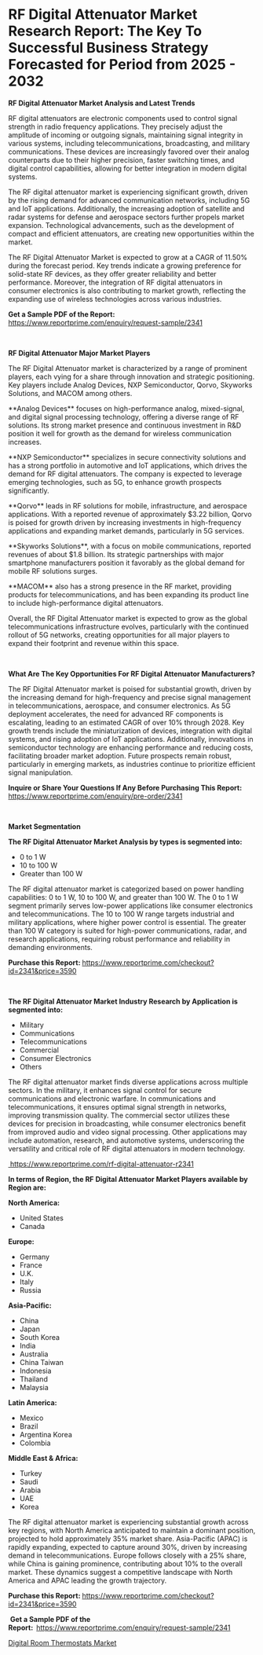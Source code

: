 <p><h1>RF Digital Attenuator Market Research Report: The Key To Successful Business Strategy Forecasted for Period from 2025 - 2032</h1></p><p><strong>RF Digital Attenuator Market Analysis and Latest Trends</strong></p>
<p><p>RF digital attenuators are electronic components used to control signal strength in radio frequency applications. They precisely adjust the amplitude of incoming or outgoing signals, maintaining signal integrity in various systems, including telecommunications, broadcasting, and military communications. These devices are increasingly favored over their analog counterparts due to their higher precision, faster switching times, and digital control capabilities, allowing for better integration in modern digital systems.</p><p>The RF digital attenuator market is experiencing significant growth, driven by the rising demand for advanced communication networks, including 5G and IoT applications. Additionally, the increasing adoption of satellite and radar systems for defense and aerospace sectors further propels market expansion. Technological advancements, such as the development of compact and efficient attenuators, are creating new opportunities within the market.</p><p>The RF Digital Attenuator Market is expected to grow at a CAGR of 11.50% during the forecast period. Key trends indicate a growing preference for solid-state RF devices, as they offer greater reliability and better performance. Moreover, the integration of RF digital attenuators in consumer electronics is also contributing to market growth, reflecting the expanding use of wireless technologies across various industries.</p></p>
<p><strong>Get a Sample PDF of the Report:&nbsp;</strong> <a href="https://www.reportprime.com/enquiry/request-sample/2341?utm_campaign=2631&utm_medium=2&utm_source=Github&utm_content=ia&utm_term=18032025&utm_id=rf-digital-attenuator">https://www.reportprime.com/enquiry/request-sample/2341</a></p>
<p>&nbsp;</p>
<p><strong>RF Digital Attenuator Major Market Players</strong></p>
<p><p>The RF Digital Attenuator market is characterized by a range of prominent players, each vying for a share through innovation and strategic positioning. Key players include Analog Devices, NXP Semiconductor, Qorvo, Skyworks Solutions, and MACOM among others.</p><p>**Analog Devices** focuses on high-performance analog, mixed-signal, and digital signal processing technology, offering a diverse range of RF solutions. Its strong market presence and continuous investment in R&D position it well for growth as the demand for wireless communication increases.</p><p>**NXP Semiconductor** specializes in secure connectivity solutions and has a strong portfolio in automotive and IoT applications, which drives the demand for RF digital attenuators. The company is expected to leverage emerging technologies, such as 5G, to enhance growth prospects significantly.</p><p>**Qorvo** leads in RF solutions for mobile, infrastructure, and aerospace applications. With a reported revenue of approximately $3.22 billion, Qorvo is poised for growth driven by increasing investments in high-frequency applications and expanding market demands, particularly in 5G services.</p><p>**Skyworks Solutions**, with a focus on mobile communications, reported revenues of about $1.8 billion. Its strategic partnerships with major smartphone manufacturers position it favorably as the global demand for mobile RF solutions surges.</p><p>**MACOM** also has a strong presence in the RF market, providing products for telecommunications, and has been expanding its product line to include high-performance digital attenuators. </p><p>Overall, the RF Digital Attenuator market is expected to grow as the global telecommunications infrastructure evolves, particularly with the continued rollout of 5G networks, creating opportunities for all major players to expand their footprint and revenue within this space.</p></p>
<p>&nbsp;</p>
<p><strong>What Are The Key Opportunities For RF Digital Attenuator Manufacturers?</strong></p>
<p><p>The RF Digital Attenuator market is poised for substantial growth, driven by the increasing demand for high-frequency and precise signal management in telecommunications, aerospace, and consumer electronics. As 5G deployment accelerates, the need for advanced RF components is escalating, leading to an estimated CAGR of over 10% through 2028. Key growth trends include the miniaturization of devices, integration with digital systems, and rising adoption of IoT applications. Additionally, innovations in semiconductor technology are enhancing performance and reducing costs, facilitating broader market adoption. Future prospects remain robust, particularly in emerging markets, as industries continue to prioritize efficient signal manipulation.</p></p>
<p><strong>Inquire or Share Your Questions If Any Before Purchasing This Report:</strong> <a href="https://www.reportprime.com/enquiry/pre-order/2341?utm_campaign=2631&utm_medium=2&utm_source=Github&utm_content=ia&utm_term=18032025&utm_id=rf-digital-attenuator">https://www.reportprime.com/enquiry/pre-order/2341</a></p>
<p>&nbsp;</p>
<p><strong>Market Segmentation</strong></p>
<p><strong>The RF Digital Attenuator Market Analysis by types is segmented into:</strong></p>
<p><ul><li>0 to 1 W</li><li>10 to 100 W</li><li>Greater than 100 W</li></ul></p>
<p><p>The RF digital attenuator market is categorized based on power handling capabilities: 0 to 1 W, 10 to 100 W, and greater than 100 W. The 0 to 1 W segment primarily serves low-power applications like consumer electronics and telecommunications. The 10 to 100 W range targets industrial and military applications, where higher power control is essential. The greater than 100 W category is suited for high-power communications, radar, and research applications, requiring robust performance and reliability in demanding environments.</p></p>
<p><strong>Purchase this Report:&nbsp;</strong><a href="https://www.reportprime.com/checkout?id=2341&price=3590&utm_campaign=2631&utm_medium=2&utm_source=Github&utm_content=ia&utm_term=18032025&utm_id=rf-digital-attenuator">https://www.reportprime.com/checkout?id=2341&price=3590</a></p>
<p>&nbsp;</p>
<p><strong>The RF Digital Attenuator Market Industry Research by Application is segmented into:</strong></p>
<p><ul><li>Military</li><li>Communications</li><li>Telecommunications</li><li>Commercial</li><li>Consumer Electronics</li><li>Others</li></ul></p>
<p><p>The RF digital attenuator market finds diverse applications across multiple sectors. In the military, it enhances signal control for secure communications and electronic warfare. In communications and telecommunications, it ensures optimal signal strength in networks, improving transmission quality. The commercial sector utilizes these devices for precision in broadcasting, while consumer electronics benefit from improved audio and video signal processing. Other applications may include automation, research, and automotive systems, underscoring the versatility and critical role of RF digital attenuators in modern technology.</p></p>
<p><a href="https://www.reportprime.com/rf-digital-attenuator-r2341?utm_campaign=2631&utm_medium=2&utm_source=Github&utm_content=ia&utm_term=18032025&utm_id=rf-digital-attenuator">&nbsp;https://www.reportprime.com/rf-digital-attenuator-r2341</a></p>
<p><strong>In terms of Region, the RF Digital Attenuator Market Players available by Region are:</strong></p>
<p>
    <p> <strong> North America: </strong>
        <ul>
            <li>United States</li>
            <li>Canada</li>
        </ul>
        </p> 
    <p> <strong> Europe: </strong>
        <ul>
            <li>Germany</li>
            <li>France</li>
            <li>U.K.</li>
            <li>Italy</li>
            <li>Russia</li>
        </ul>
        </p> 
    <p> <strong> Asia-Pacific: </strong>
        <ul>
            <li>China</li>
            <li>Japan</li>
            <li>South Korea</li>
            <li>India</li>
            <li>Australia</li>
            <li>China Taiwan</li>
            <li>Indonesia</li>
            <li>Thailand</li>
            <li>Malaysia</li>
        </ul>
        </p> 
    <p> <strong> Latin America: </strong>
        <ul>
            <li>Mexico</li>
            <li>Brazil</li>
            <li>Argentina Korea</li>
            <li>Colombia</li>
        </ul>
        </p> 
    <p> <strong> Middle East & Africa: </strong>
        <ul>
            <li>Turkey</li>
            <li>Saudi</li>
            <li>Arabia</li>
            <li>UAE</li>
            <li>Korea</li>
        </ul>
    </p>
    </p>
<p><p>The RF digital attenuator market is experiencing substantial growth across key regions, with North America anticipated to maintain a dominant position, projected to hold approximately 35% market share. Asia-Pacific (APAC) is rapidly expanding, expected to capture around 30%, driven by increasing demand in telecommunications. Europe follows closely with a 25% share, while China is gaining prominence, contributing about 10% to the overall market. These dynamics suggest a competitive landscape with North America and APAC leading the growth trajectory.</p></p>
<p><strong>Purchase this Report: </strong><a href="https://www.reportprime.com/checkout?id=2341&price=3590&utm_campaign=2631&utm_medium=2&utm_source=Github&utm_content=ia&utm_term=18032025&utm_id=rf-digital-attenuator">https://www.reportprime.com/checkout?id=2341&price=3590</a></p>
<p>&nbsp;<strong>Get a Sample PDF of the Report:&nbsp;&nbsp;</strong><a href="https://www.reportprime.com/enquiry/request-sample/2341?utm_campaign=2631&utm_medium=2&utm_source=Github&utm_content=ia&utm_term=18032025&utm_id=rf-digital-attenuator">https://www.reportprime.com/enquiry/request-sample/2341</a></p>
<p><strong></strong></p>
<p><p><a href="https://github.com/godutetraeva/Market-Research-Report-List-1/blob/main/digital-room-thermostats-market.md?utm_campaign=2631&utm_medium=2&utm_source=Github&utm_content=ia&utm_term=18032025&utm_id=rf-digital-attenuator">Digital Room Thermostats Market</a></p></p>